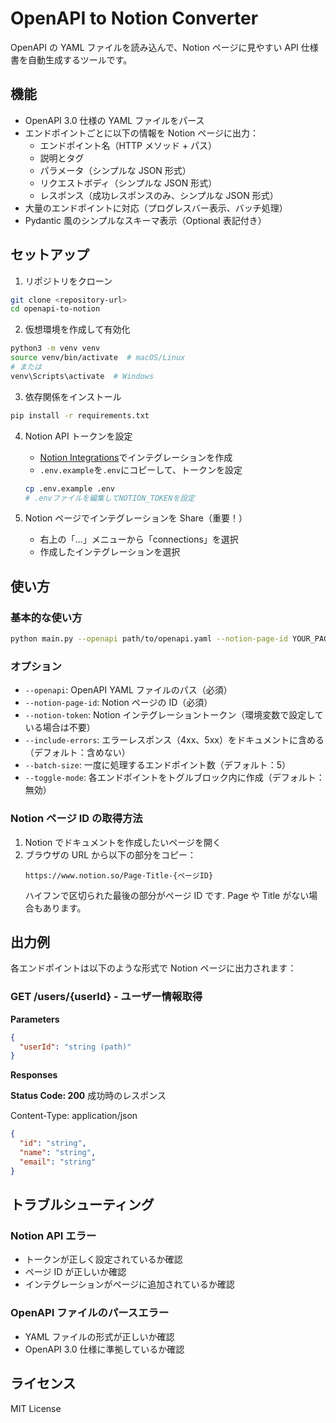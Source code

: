 # OpenAPI to Notion Converter

OpenAPI の YAML ファイルを読み込んで、Notion ページに見やすい API 仕様書を自動生成するツールです。

## 機能

- OpenAPI 3.0 仕様の YAML ファイルをパース
- エンドポイントごとに以下の情報を Notion ページに出力：
  - エンドポイント名（HTTP メソッド + パス）
  - 説明とタグ
  - パラメータ（シンプルな JSON 形式）
  - リクエストボディ（シンプルな JSON 形式）
  - レスポンス（成功レスポンスのみ、シンプルな JSON 形式）
- 大量のエンドポイントに対応（プログレスバー表示、バッチ処理）
- Pydantic 風のシンプルなスキーマ表示（Optional 表記付き）

## セットアップ

1. リポジトリをクローン

```bash
git clone <repository-url>
cd openapi-to-notion
```

2. 仮想環境を作成して有効化

```bash
python3 -m venv venv
source venv/bin/activate  # macOS/Linux
# または
venv\Scripts\activate  # Windows
```

3. 依存関係をインストール

```bash
pip install -r requirements.txt
```

4. Notion API トークンを設定

   - [Notion Integrations](https://www.notion.so/my-integrations)でインテグレーションを作成
   - `.env.example`を`.env`にコピーして、トークンを設定

   ```bash
   cp .env.example .env
   # .envファイルを編集してNOTION_TOKENを設定
   ```

5. Notion ページでインテグレーションを Share（重要！）
   - 右上の「...」メニューから「connections」を選択
   - 作成したインテグレーションを選択

## 使い方

### 基本的な使い方

```bash
python main.py --openapi path/to/openapi.yaml --notion-page-id YOUR_PAGE_ID
```

### オプション

- `--openapi`: OpenAPI YAML ファイルのパス（必須）
- `--notion-page-id`: Notion ページの ID（必須）
- `--notion-token`: Notion インテグレーショントークン（環境変数で設定している場合は不要）
- `--include-errors`: エラーレスポンス（4xx、5xx）をドキュメントに含める（デフォルト：含めない）
- `--batch-size`: 一度に処理するエンドポイント数（デフォルト：5）
- `--toggle-mode`: 各エンドポイントをトグルブロック内に作成（デフォルト：無効）

### Notion ページ ID の取得方法

1. Notion でドキュメントを作成したいページを開く
2. ブラウザの URL から以下の部分をコピー：
   ```
   https://www.notion.so/Page-Title-{ページID}
   ```
   ハイフンで区切られた最後の部分がページ ID です.
   Page や Title がない場合もあります。

## 出力例

各エンドポイントは以下のような形式で Notion ページに出力されます：

### GET /users/{userId} - ユーザー情報取得

**Parameters**

```json
{
  "userId": "string (path)"
}
```

**Responses**

**Status Code: 200**
成功時のレスポンス

Content-Type: application/json

```json
{
  "id": "string",
  "name": "string",
  "email": "string"
}
```

## トラブルシューティング

### Notion API エラー

- トークンが正しく設定されているか確認
- ページ ID が正しいか確認
- インテグレーションがページに追加されているか確認

### OpenAPI ファイルのパースエラー

- YAML ファイルの形式が正しいか確認
- OpenAPI 3.0 仕様に準拠しているか確認

## ライセンス

MIT License
